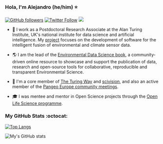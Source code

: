 ### Hola, I'm Alejandro (he/him) ⭐

[![GitHub followers](https://img.shields.io/github/followers/acocac?style=social)](https://github.com/acocac) [![Twitter Follow](https://img.shields.io/twitter/follow/alejo_coca?style=social)](https://twitter.com/alejo_coca) [![](https://img.shields.io/badge/visit-website-orange)](https://acocac.github.io/en/)

- :test_tube:	I work as a Postdoctoral Research Associate at the Alan Turing Institute, UK's national institute for data science and artificial intelligence. My [project](https://www.turing.ac.uk/research/research-projects/environmental-monitoring-blending-satellite-and-surface-data) focuses on the development of software for the intelligent fusion of environmental and climate sensor data. 

- :earth_americas: I am the lead of the [Environmental Data Science book](https://github.com/alan-turing-institute/environmental-ds-book), a community-driven online resource to showcase and support the publication of data, research and open-source tools for collaborative, reproducible and transparent Environmental Science.

- :busts_in_silhouette: I'm a core member of [The Turing Way](https://github.com/alan-turing-institute/the-turing-way) and [scivision](https://github.com/alan-turing-institute/scivision), and also an active member of the [Pangeo Europe community meetings](https://pangeo.io/meeting-notes.html).

- :mortar_board: I was mentee and mentor in Open Science projects through the [Open Life Science programme](https://openlifesci.org).

### My GitHub Stats :octocat: 

[![Top Langs](https://github-readme-stats.vercel.app/api/top-langs/?username=acocac&layout=compact&hide=jupyter%20notebook,javascript,html,css,scss&theme=navyblue)](https://github.com/anuraghazra/github-readme-stats) 

![My's GitHub stats](https://github-readme-stats.vercel.app/api?username=acocac&show_icons=true)

